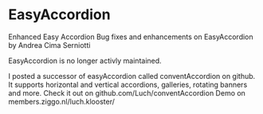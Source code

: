 EasyAccordion
=============

Enhanced Easy Accordion
Bug fixes and enhancements on EasyAccordion by Andrea Cima Serniotti

EasyAccordion is no longer activly maintained.

I posted a successor of easyAccordion called conventAccordion on github.
It supports horizontal and vertical accordions, galleries, rotating banners and more.
Check it out on github.com/Luch/conventAccordion
Demo on members.ziggo.nl/luch.klooster/
